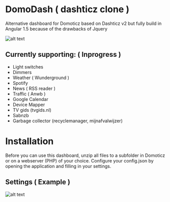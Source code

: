 # DomoDash ( dashticz clone )

Alternative dashboard for Domoticz based on Dashticz v2 but fully build in Angular 1.5 because of the drawbacks of Jquery

![alt text](https://raw.githubusercontent.com/danielalmering/DomoDash/4cdc5adfdd19c44279bce84cfc6c1e48b723b1c8/assets/img/screenshot.png)

## Currently supporting: ( Inprogress )

* Light switches
* Dimmers
* Weather ( Wunderground )
* Spotify
* News ( RSS reader )
* Traffic ( Anwb )
* Google Calendar
* Device Mapper
* TV gids (tvgids.nl)
* Sabnzb
* Garbage collector (recyclemanager, mijnafvalwijzer)

# Installation

Before you can use this dashboard, unzip all files to a subfolder in Domoticz or on a webserver (PHP) of your choice.
Configure your config.json by opening the application and filling in your settings.

## Settings ( Example )

![alt text](https://raw.githubusercontent.com/danielalmering/DomoDash/accept/assets/img/screenshot-settings.png)
